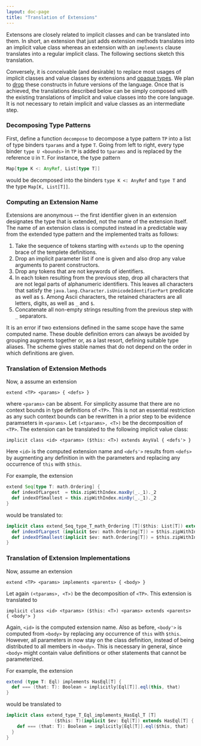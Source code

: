 ```yaml
---
layout: doc-page
title: "Translation of Extensions"
---
```


Extensons are closely related to implicit classes and can be translated into them. In short,
an extension that just adds extension methods translates into an implicit value class whereas
an extension with an `implements` clause translates
into a regular implicit class. The following sections sketch this translation.

Conversely, it is conceivable (and desirable) to replace most usages of implicit classes and value classes by extensions and [opaque types](../opaques.html). We plan to [drop](../dropped/implicit-value-classes.html)
these constructs in future versions of the language. Once that is achieved, the translations described
below can be simply composed with the existing translations of implicit and value classes into the core language. It is
not necessary to retain implicit and value classes as an intermediate step.


### Decomposing Type Patterns

First, define a function `decompose` to decompose a type pattern `TP` into a list of type binders `tparams` and a type `T`. Going from left to right, every type binder `type U <bounds>` in `TP` is added to `tparams` and is replaced by the reference `U` in `T`. For instance, the type pattern

```scala
Map[type K <: AnyRef, List[type T]]
```
would be decomposed into the binders `type K <: AnyRef` and `type T` and the type `Map[K, List[T]]`.

### Computing an Extension Name

Extensions are anonymous -- the first identifier given in an extension designates the type that is extended, not the name of the extension itself. The name of an extension class is computed instead in a predictable way from the extended type pattern and the implemented traits as follows:

 1. Take the sequence of tokens starting with `extends` up to the opening brace of the templete definitions.
 2. Drop an implicit parameter list if one is given and also drop any value arguments to parent constructors.
 3. Drop any tokens that are not keywords of identifiers.
 4. In each token resulting from the previous step, drop all characters that are not legal parts of alphanumeric identifiers. This leaves all characters that satisfy the `java.lang.Character.isUnicodeIdentifierPart` predicate as well as `$`. Among Ascii characters, the retained characters are all letters, digits, as well as `_` and `$`.
 5. Concatenate all non-empty strings resulting from the previous step with `_` separators.

It is an error if two extensions defined in the same scope have the same computed name. These double definition errors can always be avoided by grouping augments together or, as a last resort, defining suitable type aliases. The scheme gives stable names that do not depend on the order in which definitions are given.

### Translation of Extension Methods

Now, a assume an extension

    extend <TP> <params> { <defs> }

where `<params>` can be absent. For simplicity assume that there are no context bounds in
type definitions of `<TP>`. This is not an essential restriction as any such context bounds can be rewritten in a prior step to be evidence paramseters in `<params>`. Let `(<tparams>, <T>)` be the decomposition of `<TP>`.
The extension can be translated to the following implicit value class:

    implicit class <id> <tparams> ($this: <T>) extends AnyVal { <defs'> }

Here `<id>` is the computed extension name
and `<defs'>` results from `<defs>` by augmenting any definition in <defs> with the parameters <params> and
replacing any occurrence of `this` with `$this`.

For example, the extension

```scala
extend Seq[type T: math.Ordering] {
  def indexOfLargest  = this.zipWithIndex.maxBy(_._1)._2
  def indexOfSmallest = this.zipWithIndex.minBy(_._1)._2
}
```

would be translated to:

```scala
implicit class extend_Seq_type_T_math_Ordering [T]($this: List[T]) extends AnyVal {
  def indexOfLargest (implicit $ev: math.Ordering[T]) = $this.zipWithIndex.maxBy(_._1)._2
  def indexOfSmallest(implicit $ev: math.Ordering[T]) = $this.zipWithIndex.minBy(_._1)._2
}
```

### Translation of Extension Implementations

Now, assume an extension

    extend <TP> <params> implements <parents> { <body> }

Let again `(<tparams>, <T>)` be the decomposition of `<TP>`. This extension is translated to

    implicit class <id> <tparams> ($this: <T>) <params> extends <parents> { <body'> }

Again, `<id>` is the computed extension name.
Also as before, `<body'>` is computed from `<body>` by replacing any occurrence of `this` with `$this`. However, all
parameters in <params> now stay on the class definition, instead of being distributed to all members in `<body>`. This is necessary in general, since `<body>` might contain value definitions or other statements that cannot be
parameterized.

For example, the extension

```scala
extend (type T: Eql) implements HasEql[T] {
  def === (that: T): Boolean = implicitly[Eql[T]].eql(this, that)
}
```

would be translated to

```scala
implicit class extend_type_T_Eql_implements_HasEql_T [T]
                  ($this: T)(implicit $ev: Eql[T]) extends HasEql[T] {
    def === (that: T): Boolean = implicitly[Eql[T]].eql($this, that)
  }
}
```
